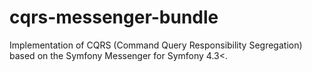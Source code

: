 # cqrs-messenger-bundle
Implementation of CQRS (Command Query Responsibility Segregation) based on the Symfony Messenger for Symfony 4.3&lt;.
